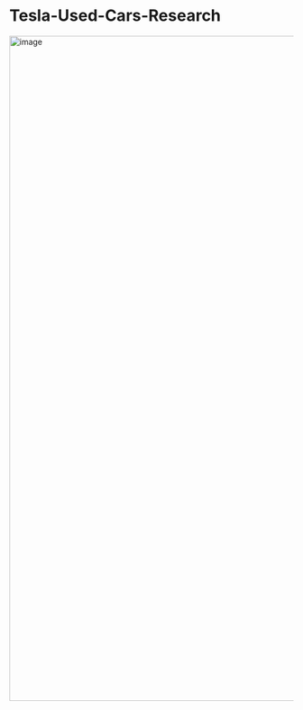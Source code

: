 # Tesla-Used-Cars-Research

<img width="1181" alt="image" src="https://github.com/AnushkaVirmanya/Tesla-Used-Cars-Research/assets/146145877/ef4e4f08-d007-4b8f-8016-0c0c0813220a">
